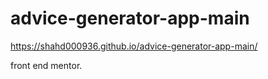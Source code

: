 # advice-generator-app-main

https://shahd000936.github.io/advice-generator-app-main/

front end mentor. 
